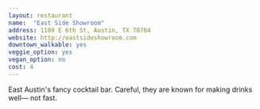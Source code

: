```yaml
---
layout: restaurant
name:  "East Side Showroom"
address: 1100 E 6th St, Austin, TX 78704
website: http://eastsideshowroom.com
downtown_walkable: yes
veggie_option: yes
vegan_option: no
cost: 4
---
```


East Austin's fancy cocktail bar. Careful, they are known for making drinks well— not fast.

